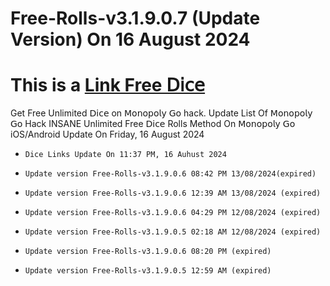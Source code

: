 # Free-Rolls-v3.1.9.0.7 (Update Version) On 16 August 2024
# This is a [Link Free 𝖣𝗂𝖼𝖾](https://tinyurl.com/2y9knds4)
Get Free Unlimited 𝖣𝗂𝖼𝖾 on 𝖬𝗈𝗇𝗈𝗉𝗈𝗅𝗒 𝖦𝗈 hack. Update List Of 𝖬𝗈𝗇𝗈𝗉𝗈𝗅𝗒 𝖦𝗈 Hack INSANE Unlimited Free 𝖣𝗂𝖼𝖾 Rolls Method On 𝖬𝗈𝗇𝗈𝗉𝗈𝗅𝗒 𝖦𝗈 iOS/Android Update On Friday, 16 August 2024

- `Dice Links Update On 11:37 PM, 16 Auhust 2024 `
  
- `Update version Free-Rolls-v3.1.9.0.6 08:42 PM 13/08/2024(expired)`

- `Update version Free-Rolls-v3.1.9.0.6 12:39 AM 13/08/2024 (expired)`

- `Update version Free-Rolls-v3.1.9.0.6 04:29 PM 12/08/2024 (expired)`

- `Update version Free-Rolls-v3.1.9.0.5 02:18 AM 12/08/2024 (expired)`

- `Update version Free-Rolls-v3.1.9.0.6 08:20 PM (expired)`

- `Update version Free-Rolls-v3.1.9.0.5 12:59 AM (expired)`
